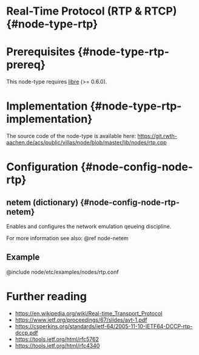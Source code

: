 # Real-Time Protocol (RTP & RTCP) {#node-type-rtp}

# Prerequisites {#node-type-rtp-prereq}

This node-type requires [libre](http://www.creytiv.com/re.html) (>= 0.6.0).

# Implementation {#node-type-rtp-implementation}

The source code of the node-type is available here:
https://git.rwth-aachen.de/acs/public/villas/node/blob/master/lib/nodes/rtp.cpp

# Configuration {#node-config-node-rtp}

## netem (dictionary) {#node-config-node-rtp-netem}

Enables and configures the network emulation qeueing discipline.

For more information see also: @ref node-netem

## Example

@include node/etc/examples/nodes/rtp.conf

# Further reading

- https://en.wikipedia.org/wiki/Real-time_Transport_Protocol
- https://www.ietf.org/proceedings/67/slides/avt-1.pdf
- https://csperkins.org/standards/ietf-64/2005-11-10-IETF64-DCCP-rtp-dccp.pdf
- https://tools.ietf.org/html/rfc5762
- https://tools.ietf.org/html/rfc4340
